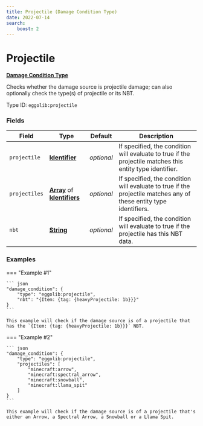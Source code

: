 ```yaml
---
title: Projectile (Damage Condition Type)
date: 2022-07-14
search:
    boost: 2
---
```


#   Projectile

[**Damage Condition Type**][1]

Checks whether the damage source is projectile damage; can also optionally check the type(s) of projectile or its NBT.

Type ID: `eggolib:projectile`


### Fields

Field | Type | Default | Description
------|------|---------|------------
`projectile` | [**Identifier**][2] | *optional* | If specified, the condition will evaluate to true if the projectile matches this entity type identifier.
`projectiles` | [**Array**][3] of [**Identifiers**][2] | *optional* | If specified, the condition will evaluate to true if the projectile matches any of these entity type identifiers.
`nbt` | [**String**][4] | *optional* | If specified, the condition will evaluate to true if the projectile has this NBT data.


### Examples

=== "Example #1"

    ``` json
    "damage_condition": {
        "type": "eggolib:projectile",
        "nbt": "{Item: {tag: {heavyProjectile: 1b}}}"
    }
    ```

    This example will check if the damage source is of a projectile that has the `{Item: {tag: {heavyProjectile: 1b}}}` NBT.


=== "Example #2"

    ``` json
    "damage_condition": {
        "type": "eggolib:projectile",
        "projectiles": [
            "minecraft:arrow",
            "minecraft:spectral_arrow",
            "minecraft:snowball",
            "minecraft:llama_spit"
        ]
    }
    ```

    This example will check if the damage source is of a projectile that's either an Arrow, a Spectral Arrow, a Snowball or a Llama Spit.



[1]: ../damage_condition_types.md
[2]: https://origins.readthedocs.io/en/latest/types/data_types/identifier
[3]: https://origins.readthedocs.io/en/latest/types/data_types/array
[4]: https://origins.readthedocs.io/en/latest/types/data_types/string

